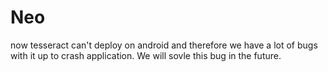 # Neo
now tesseract can't deploy on android and therefore we have a lot of bugs with it up to crash application. We will sovle this bug in the future.

